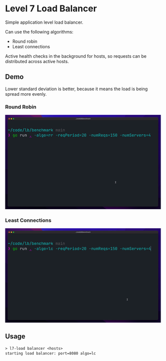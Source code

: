 # Level 7 Load Balancer

Simple application level load balancer.

Can use the following algorithms:

- Round robin
- Least connections

Active health checks in the background for hosts, so requests can be distributed across active hosts.

## Demo

Lower standard deviation is better, because it means the load is being spread more evenly.

### Round Robin

![Round robin demonstration gif](./public/rr.gif)

### Least Connections

![Least connections demonstration gif](./public/lc.gif)

## Usage

```
> l7-load balancer <hosts>
starting load balancer: port=8080 algo=lc
```
